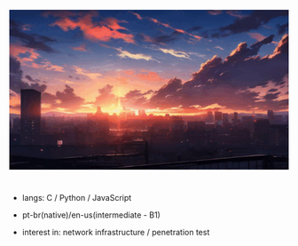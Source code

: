 ![sunset](sunset.gif)

#

* langs: C / Python / JavaScript

* pt-br(native)/en-us(intermediate - B1)

* interest in: network infrastructure / penetration test

#
